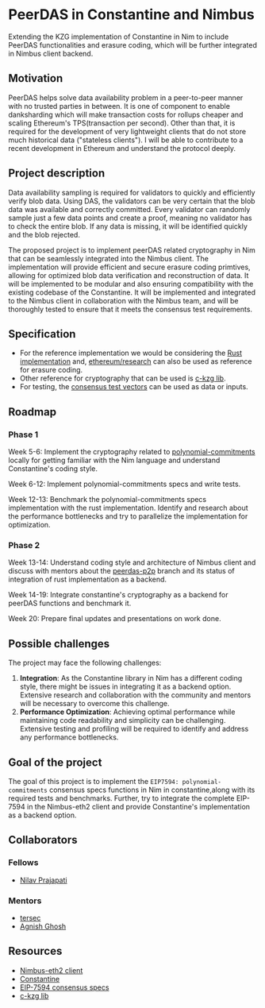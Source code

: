 # PeerDAS in Constantine and Nimbus

Extending the KZG implementation of Constantine in Nim to include PeerDAS functionalities and erasure coding, which will be further integrated in Nimbus client backend.

## Motivation

PeerDAS helps solve data availability problem in a peer-to-peer manner with no trusted parties in between. It is one of component to enable danksharding  which will make transaction costs for rollups cheaper and scaling Ethereum's TPS(transaction per second). Other than that, it is required for the development of very lightweight clients that do not store much historical data ("stateless clients"). I will be able to contribute to a recent development in Ethereum and understand the protocol deeply. 

## Project description

Data availability sampling is required for validators to quickly and efficiently verify blob data. Using DAS, the validators can be very certain that the blob data was available and correctly committed. Every validator can randomly sample just a few data points and create a proof, meaning no validator has to check the entire blob. If any data is missing, it will be identified quickly and the blob rejected.

The proposed project is to implement peerDAS related cryptography in Nim that can be seamlessly integrated into the Nimbus client. The implementation will provide efficient and secure erasure coding primtives, allowing for optimized blob data verification and reconstruction of data. It will be implemented to be modular and also ensuring compatibility with the existing codebase of the Constantine. It will be implemented and integrated to the Nimbus client in collaboration with the Nimbus team, and will be thoroughly tested to ensure that it meets the consensus test requirements.

## Specification

- For the reference implementation we would be considering the [Rust implementation](https://github.com/crate-crypto/peerdas-kzg) and, [ethereum/research](https://github.com/ethereum/research/tree/master/erasure_code) can also be used as reference for erasure coding.
- Other reference for cryptography that can be used is [c-kzg lib](https://github.com/ethereum/c-kzg-4844/tree/das).
- For testing, the [consensus test vectors](https://github.com/ethereum/consensus-spec-tests/tree/v1.5.0-alpha.2/tests/general/eip7594/kzg) can be used as data or inputs.
 
## Roadmap

### Phase 1

Week 5-6: Implement the cryptography related to [polynomial-commitments](https://github.com/ethereum/consensus-specs/blob/dev/specs/_features/eip7594/polynomial-commitments-sampling.md) locally for getting familiar with the Nim language and understand Constantine's coding style.

Week 6-12: Implement polynomial-commitments specs and write tests.

Week 12-13: Benchmark the polynomial-commitments specs implementation with the rust implementation. Identify and research about the performance bottlenecks and try to parallelize the implementation for optimization.

### Phase 2 

Week 13-14: Understand coding style and architecture of Nimbus client and discuss with mentors about the [peerdas-p2p](https://github.com/status-im/nimbus-eth2/tree/peerdas-p2p) branch and its status of integration of rust implementation as a backend.

Week 14-19: Integrate constantine's cryptography as a backend for peerDAS functions and benchmark it.

Week 20: Prepare final updates and presentations on work done.

## Possible challenges

The project may face the following challenges:
1. **Integration**: As the Constantine library in Nim has a different coding style, there might be issues in integrating it as a backend option. Extensive research and collaboration with the community and mentors will be necessary to overcome this challenge.
2. **Performance Optimization**: Achieving optimal performance while maintaining code readability and simplicity can be challenging. Extensive testing and profiling will be required to identify and address any performance bottlenecks.

## Goal of the project
The goal of this project is to implement the `EIP7594: polynomial-commitments` consensus specs functions in Nim in constantine,along with its required tests and benchmarks. Further, try to integrate the complete EIP-7594 in the Nimbus-eth2 client and provide Constantine's implementation as a backend option.

## Collaborators

### Fellows
- [Nilav Prajapati](https://github.com/gerceboss)

### Mentors
- [tersec](https://github.com/tersec)
- [Agnish Ghosh](https://github.com/agnxsh)

## Resources
- [Nimbus-eth2 client](https://github.com/status-im/nimbus-eth2)
- [Constantine](https://github.com/mratsim/constantine)
- [EIP-7594 consensus specs](https://github.com/ethereum/consensus-specs/tree/dev/specs/_features/eip7594)
- [c-kzg lib](https://github.com/ethereum/c-kzg-4844/tree/das)